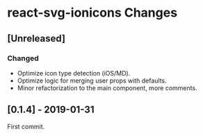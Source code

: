# react-svg-ionicons Changes

## \[Unreleased]

### Changed

- Optimize icon type detection (iOS/MD).
- Optimize logic for merging user props with defaults.
- Minor refactorization to the main component, more comments.

## \[0.1.4] - 2019-01-31

First commit.
